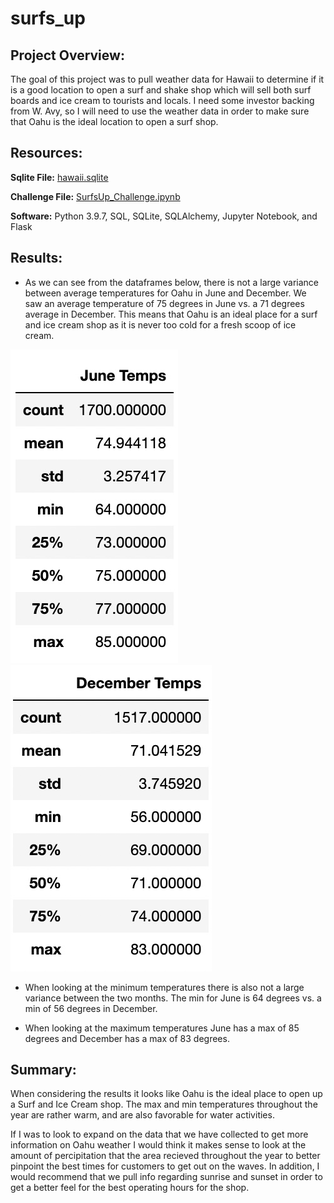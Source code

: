 # surfs_up

## Project Overview:

The goal of this project was to pull weather data for Hawaii to determine if it is a good location to open a surf and shake shop which will sell both surf boards and ice cream to tourists and locals. I need some investor backing from W. Avy, so I will need to use the weather data in order to make sure that Oahu is the ideal location to open a surf shop.

## Resources:

**Sqlite File:** [hawaii.sqlite](https://github.com/matthubb17/surfs_up/blob/main/hawaii.sqlite)

**Challenge File:** [SurfsUp_Challenge.ipynb](https://github.com/matthubb17/surfs_up/blob/main/SurfsUp_Challenge.ipynb)

**Software:** Python 3.9.7, SQL, SQLite, SQLAlchemy, Jupyter Notebook, and Flask

## Results:

- As we can see from the dataframes below, there is not a large variance between average temperatures for Oahu in June and December. We saw an average temperature of 75 degrees in June vs. a 71 degrees average in December. This means that Oahu is an ideal place for a surf and ice cream shop as it is never too cold for a fresh scoop of ice cream.

![June Temps](https://github.com/matthubb17/surfs_up/blob/main/June%20Temps%20DF.JPG)
![Dec Temps](https://github.com/matthubb17/surfs_up/blob/main/Dec%20Temps%20DF.JPG)

- When looking at the minimum temperatures there is also not a large variance between the two months. The min for June is 64 degrees vs. a min of 56 degrees in December.

- When looking at the maximum temperatures June has a max of 85 degrees and December has a max of 83 degrees.

## Summary:

When considering the results it looks like Oahu is the ideal place to open up a Surf and Ice Cream shop. The max and min temperatures throughout the year are rather warm, and are also favorable for water activities.

If I was to look to expand on the data that we have collected to get more information on Oahu weather I would think it makes sense to look at the amount of percipitation that the area recieved throughout the year to better pinpoint the best times for customers to get out on the waves. In addition, I would recommend that we pull info regarding sunrise and sunset in order to get a better feel for the best operating hours for the shop.

